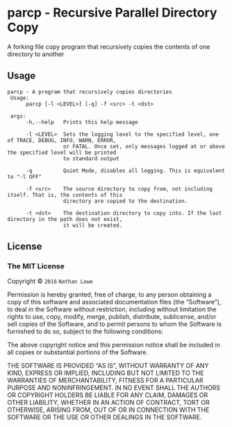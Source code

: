 # parcp - Recursive Parallel Directory Copy
A forking file copy program that recursively copies the contents of one directory to another

## Usage
```
parcp - A program that recursively copies directories
 Usage:
      parcp [-l <LEVEL>] [-q] -f <src> -t <dst>

 args:
      -h,--help   Prints this help message

      -l <LEVEL>  Sets the logging level to the specified level, one of TRACE, DEBUG, INFO, WARN, ERROR,
                  or FATAL. Once set, only messages logged at or above the specified level will be printed
                  to standard output

      -q          Quiet Mode, disables all logging. This is equivalent to "-l OFF"

      -f <src>    The source directory to copy from, not including itself. That is, the contents of this
                  directory are copied to the destination.

      -t <dst>    The destination directory to copy into. If the last directory in the path does not exist,
                  it will be created.
```

## License

### The MIT License
Copyright © `2016` `Nathan Lowe`

Permission is hereby granted, free of charge, to any person
obtaining a copy of this software and associated documentation
files (the “Software”), to deal in the Software without
restriction, including without limitation the rights to use,
copy, modify, merge, publish, distribute, sublicense, and/or sell
copies of the Software, and to permit persons to whom the
Software is furnished to do so, subject to the following
conditions:

The above copyright notice and this permission notice shall be
included in all copies or substantial portions of the Software.

THE SOFTWARE IS PROVIDED “AS IS”, WITHOUT WARRANTY OF ANY KIND,
EXPRESS OR IMPLIED, INCLUDING BUT NOT LIMITED TO THE WARRANTIES
OF MERCHANTABILITY, FITNESS FOR A PARTICULAR PURPOSE AND
NONINFRINGEMENT. IN NO EVENT SHALL THE AUTHORS OR COPYRIGHT
HOLDERS BE LIABLE FOR ANY CLAIM, DAMAGES OR OTHER LIABILITY,
WHETHER IN AN ACTION OF CONTRACT, TORT OR OTHERWISE, ARISING
FROM, OUT OF OR IN CONNECTION WITH THE SOFTWARE OR THE USE OR
OTHER DEALINGS IN THE SOFTWARE.